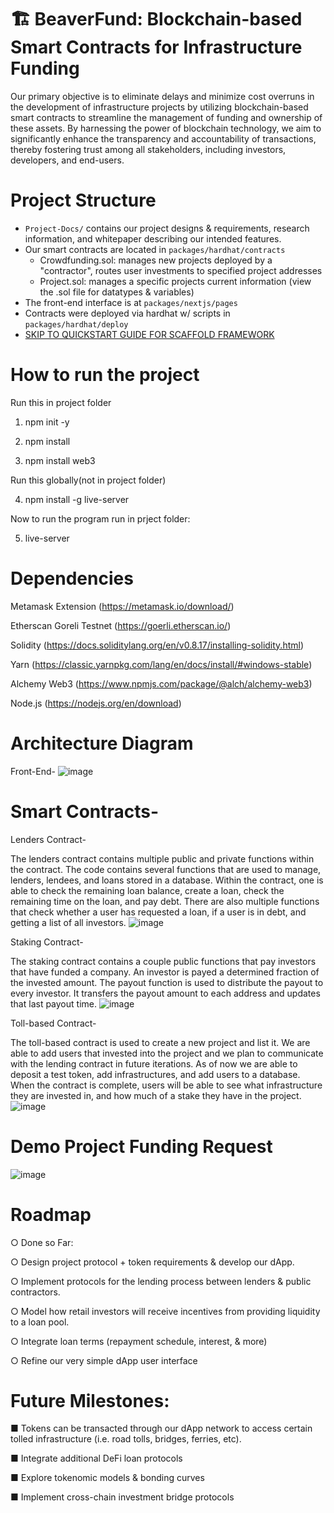 # 🏗 BeaverFund: Blockchain-based Smart Contracts for Infrastructure Funding

Our primary objective is to eliminate delays and minimize cost overruns in the development of infrastructure projects by utilizing blockchain-based smart contracts to streamline the management of funding and ownership of these assets. By harnessing the power of blockchain technology, we aim to significantly enhance the transparency and accountability of transactions, thereby fostering trust among all stakeholders, including investors, developers, and end-users.

# Project Structure

- `Project-Docs/` contains our project designs & requirements, research information, and whitepaper describing our intended features. 
- Our smart contracts are located in `packages/hardhat/contracts`
  - Crowdfunding.sol: manages new projects deployed by a "contractor", routes user investments to specified project addresses
  - Project.sol: manages a specific projects current information (view the .sol file for datatypes & variables)
- The front-end interface is at `packages/nextjs/pages`
- Contracts were deployed via hardhat w/ scripts in `packages/hardhat/deploy`
- [SKIP TO QUICKSTART GUIDE FOR SCAFFOLD FRAMEWORK](https://github.com/scaffold-eth/scaffold-eth-2)

# How to run the project
Run this in project folder

1. npm init -y

2. npm install

3. npm install web3

Run this globally(not in project folder)

4. npm install -g live-server

Now to run the program run in prject folder:

5. live-server

# Dependencies
Metamask Extension (https://metamask.io/download/)

Etherscan Goreli Testnet (https://goerli.etherscan.io/)

Solidity (https://docs.soliditylang.org/en/v0.8.17/installing-solidity.html)

Yarn (https://classic.yarnpkg.com/lang/en/docs/install/#windows-stable)

Alchemy Web3 (https://www.npmjs.com/package/@alch/alchemy-web3)

Node.js (https://nodejs.org/en/download)


# Architecture Diagram
Front-End-
![image](https://github.com/michaelgadda/CS46X_ETH_SMART_CONTRACTS/assets/62987541/252b31f7-fc98-426d-9686-4f0b7ff2e7d6)

# Smart Contracts-
Lenders Contract-

The lenders contract contains multiple public and private functions within the contract. The code contains several functions that are used to manage, lenders, lendees, and loans stored in a database. Within the     contract, one is able to check the remaining loan balance, create a loan, check the remaining time on the loan, and pay debt. There are also multiple functions that check whether a user has requested a loan, if a user is in debt, and getting a list of all investors.
![image](https://github.com/KnoxSamuel/cs46x-eth-smart-contracts-scaffolding/assets/62987541/ab8ae692-96a5-4318-8f50-a9af15141c25)

Staking Contract-

The staking contract contains a couple public functions that pay investors that have funded a company. An investor is payed a determined fraction of the invested amount. The payout function is used to distribute the payout to every investor. It transfers the payout amount to each address and updates that last payout time.
![image](https://github.com/KnoxSamuel/cs46x-eth-smart-contracts-scaffolding/assets/62987541/9d326159-e2d7-4b2b-97d7-907c5ea693fb)

Toll-based Contract-

The toll-based contract is used to create a new project and list it. We are able to add users that invested into the project and we plan to communicate with the lending contract in future iterations. As of now we are able to deposit a test token, add infrastructures, and add users to a database. When the contract is complete, users will be able to see what infrastructure they are invested in, and how much of a stake they have in the project. 
![image](https://github.com/KnoxSamuel/cs46x-eth-smart-contracts-scaffolding/assets/62987541/35fdfebc-d9b8-4c74-b130-3fc14e68e883)


# Demo Project Funding Request

![image](https://github.com/KnoxSamuel/cs46x-eth-smart-contracts-scaffolding/assets/61107440/c2514e39-bdc0-4e97-b990-0d07bb95fc28)

# Roadmap

  ○ Done so Far:
  
  ○ Design project protocol + token requirements & develop our dApp.
  
  ○ Implement protocols for the lending process between lenders & public contractors.
  
  ○ Model how retail investors will receive incentives from providing liquidity to a loan pool.
  
  ○ Integrate loan terms (repayment schedule, interest, & more)
  
  ○ Refine our very simple dApp user interface

# Future Milestones:

  ■ Tokens can be transacted through our dApp network to access certain tolled infrastructure (i.e. road tolls, bridges, ferries, etc).
  
  ■ Integrate additional DeFi loan protocols
  
  ■ Explore tokenomic models & bonding curves
  
  ■ Implement cross-chain investment bridge protocols


